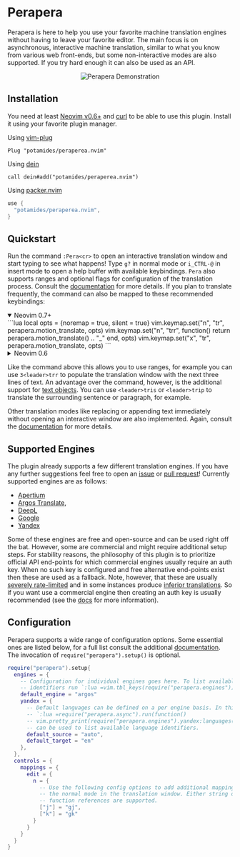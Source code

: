 # Perapera
Perapera is here to help you use your favorite machine translation engines
without having to leave your favorite editor. The main focus is on
asynchronous, interactive machine translation, similar to what you know from
various web front-ends, but some non-interactive modes are also supported. If
you try hard enough it can also be used as an API.

<p align="center">
  <img src="https://media.giphy.com/media/9AIdwhAnzTb7AqHYeC/giphy.gif" alt="Perapera Demonstration"/>
</p>

## Installation
You need at least [Neovim v0.6+](https://neovim.io/) and
[curl](https://curl.se/) to be able to use this plugin. Install it using your
favorite plugin manager.

Using [vim-plug](https://github.com/junegunn/vim-plug)
```viml
Plug "potamides/peraperea.nvim"
```

Using [dein](https://github.com/Shougo/dein.vim)
```viml
call dein#add("potamides/peraperea.nvim")
```

Using [packer.nvim](https://github.com/wbthomason/packer.nvim)
```lua
use {
  "potamides/peraperea.nvim",
}
```

## Quickstart
Run the command `:Pera<cr>` to open an interactive translation window and start
typing to see what happens! Type `g?` in normal mode or `i_CTRL-@` in insert
mode to open a help buffer with available keybindings. `Pera` also supports
ranges and optional flags for configuration of the translation process. Consult
the [documentation](doc/) for more details. If you plan to translate
frequently, the command can also be mapped to these recommended keybindings:

<details open><summary>Neovim 0.7+</summary>
```lua
local opts = {noremap = true, silent = true}
vim.keymap.set("n", "<leader>tr", perapera.motion_translate, opts)
vim.keymap.set("n", "<leader>trr", function() return perapera.motion_translate() .. "_" end, opts)
vim.keymap.set("x", "<leader>tr", perapera.motion_translate, opts)
```
</details>
<details><summary>Neovim 0.6</summary>
```lua
local opts = {noremap = true, silent = true}
vim.api.nvim_set_keymap("n", "<leader>tr", [[luaeval("require('perapera').motion_translate()")]], opts)
vim.api.nvim_set_keymap("n", "<leader>trr", [[luaeval("require('perapera').motion_translate() .. '_'")]], opts)
vim.api.nvim_set_keymap("x", "<leader>tr", [[luaeval("require('perapera').motion_translate()")]], opts)
```
</details>

Like the command above this allows you to use ranges, for example you can use
`3<leader>trr` to populate the translation window with the next three lines of
text. An advantage over the command, however, is the additional support for
[text objects](https://neovim.io/doc/user/motion.html#text-objects). You can
use `<leader>tris` or `<leader>trip` to translate the surrounding sentence or
paragraph, for example.

Other translation modes like replacing or appending text immediately without
opening an interactive window are also implemented. Again, consult the
[documentation](doc/) for more details.

## Supported Engines
The plugin already supports a few different translation engines. If
you have any further suggestions feel free to open an
[issue](https://github.com/potamides/perapera.nvim/issues) or [pull
request](https://github.com/potamides/perapera.nvim/pulls)! Currently supported
engines are as follows:

* [Apertium](https://apertium.org)
* [Argos Translate](https://translate.argosopentech.com),
* [DeepL](https://www.deepl.com/translator)
* [Google](https://translate.google.com/)
* [Yandex](https://translate.yandex.com/)

Some of these engines are free and open-source and can be used right off the
bat. However, some are commercial and might require additional setup steps. For
stability reasons, the philosophy of this plugin is to prioritize official API
end-points for which commercial engines usually require an auth key. When no
such key is configured and free alternative end-points exist then these are
used as a fallback. Note, however, that these are usually [severely
rate-limited](https://github.com/soimort/translate-shell/issues/370) and in some
instances produce [inferior
translations](https://github.com/Animenosekai/translate/issues/22). So if you
want use a commercial engine then creating an auth key is usually recommended
(see the [docs](doc/) for more information).

## Configuration
Perapera supports a wide range of configuration options. Some essential ones
are listed below, for a full list consult the additional [documentation](doc/).
The invocation of `require("perapera").setup()` is optional.
```lua
require("perapera").setup{
  engines = {
    -- Configuration for individual engines goes here. To list available engine
    -- identifiers run `:lua =vim.tbl_keys(require("perapera.engines"))`)
    default_engine = "argos"
    yandex = {
      -- Default languages can be defined on a per engine basis. In this case
      -- `:lua =require("perapera.async").run(function()
      -- vim.pretty_print(require("perapera.engines").yandex:languages()) end)`
      -- can be used to list available language identifiers.
      default_source = "auto",
      default_target = "en"
    },
  },
  controls = {
    mappings = {
      edit = {
        n = {
          -- Use the following config options to add additional mappings for
          -- the normal mode in the translation window. Either string or
          -- function references are supported.
          ["j"] = "gj",
          ["k"] = "gk"
        }
      }
    }
  }
}
```
